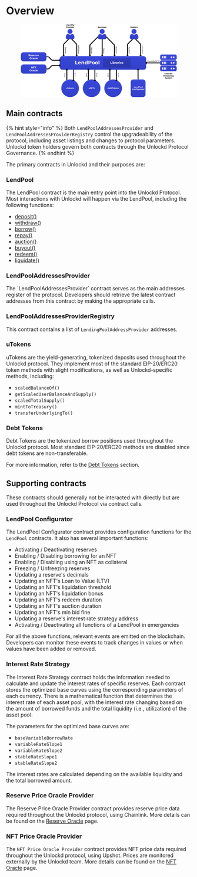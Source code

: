 # Overview

<figure><img src="../../.gitbook/assets/gitbook1.png" alt=""><figcaption></figcaption></figure>

## Main contracts

{% hint style="info" %}
Both `LendPoolAddressesProvider` and `LendPoolAddressesProviderRegistry` control the upgradeability of the protocol, including asset listings and changes to protocol parameters. Unlockd token holders govern both contracts through the Unlockd Protocol Governance.
{% endhint %}

The primary contracts in Unlockd and their purposes are:

### LendPool

The LendPool contract is the main entry point into the Unlockd Protocol. Most interactions with Unlockd will happen via the LendPool, including the following functions:

* [deposit() ](lendpool.md#deposit)
* [withdraw()](lendpool.md#withdraw)
* [borrow()](lendpool.md#borrow)
* [repay()](lendpool.md#repay)
* [auction()](http://localhost:5000/o/FA1cGMnhdUOLFudN1l6H/s/I7CtufywvWjm7Lk0Eaes/)
* [buyout()](lendpool.md#buyout)
* [redeem()](lendpool.md#redeem)
* [liquidate()](http://localhost:5000/o/FA1cGMnhdUOLFudN1l6H/s/I7CtufywvWjm7Lk0Eaes/)

### LendPoolAddressesProvider

The \`LendPoolAddressesProvider\` contract serves as the main addresses register of the protocol. Developers should retrieve the latest contract addresses from this contract by making the appropriate calls.

### LendPoolAddressesProviderRegistry

This contract contains a list of `LendingPoolAddressProvider` addresses.

### uTokens

uTokens are the yield-generating, tokenized deposits used throughout the Unlockd protocol. They implement most of the standard EIP-20/ERC20 token methods with slight modifications, as well as Unlockd-specific methods, including:

* `scaledBalanceOf()`
* `getScaledUserBalanceAndSupply()`
* `scaledTotalSupply()`
* `mintToTreasury()`
* `transferUnderlyingTo()`

### Debt Tokens

Debt Tokens are the tokenized borrow positions used throughout the Unlockd protocol. Most standard EIP-20/ERC20 methods are disabled since debt tokens are non-transferable.

For more information, refer to the [Debt Tokens](debt-tokens.md) section.

## Supporting contracts

These contracts should generally not be interacted with directly but are used throughout the Unlockd Protocol via contract calls.

### LendPool Configurator

The LendPool Configurator contract provides configuration functions for the `LendPool` contracts. It also has several important functions:

* Activating / Deactivating reserves
* Enabling / Disabling borrowing for an NFT
* Enabling / Disabling using an NFT as collateral
* Freezing / Unfreezing reserves
* Updating a reserve's decimals
* Updating an NFT's Loan to Value (LTV)
* Updating an NFT's liquidation threshold
* Updating an NFT's liquidation bonus
* Updating an NFT's redeem duration
* Updating an NFT's auction duration
* Updating an NFT's min bid fine
* Updating a reserve's interest rate strategy address
* Activating / Deactivating all functions of a LendPool in emergencies

For all the above functions, relevant events are emitted on the blockchain. Developers can monitor these events to track changes in values or when values have been added or removed.

### Interest Rate Strategy

The Interest Rate Strategy contract holds the information needed to calculate and update the interest rates of specific reserves. Each contract stores the optimized base curves using the corresponding parameters of each currency. There is a mathematical function that determines the interest rate of each asset pool, with the interest rate changing based on the amount of borrowed funds and the total liquidity (i.e., utilization) of the asset pool.

The parameters for the optimized base curves are:

* `baseVariableBorrowRate`
* `variableRateSlope1`
* `variableRateSlope2`
* `stableRateSlope1`
* `stableRateSlope2`

The interest rates are calculated depending on the available liquidity and the total borrowed amount.

### Reserve Price Oracle Provider

The Reserve Price Oracle Provider contract provides reserve price data required throughout the Unlockd protocol, using Chainlink. More details can be found on the [Reserve Oracle](reserve-oracle.md) page.

### NFT Price Oracle Provider

The `NFT Price Oracle Provider` contract provides NFT price data required throughout the Unlockd protocol, using Upshot. Prices are monitored externally by the Unlockd team. More details can be found on the [NFT Oracle](nft-oracle.md) page.

